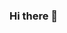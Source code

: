 ### Hi there 👋

<!--
**keaw9411353/keaw9411353** is a ✨ _special_ ✨ repository because its `README.md` (this file) appears on your GitHub profile.

Here are some ideas to get you started:

🌸🌸🌸🌸🌸🌸🌸🌸🌸🌸🌸🌸🌸🌸🌸🌸🌸🌸🌸🌸🌸🌸🌸🌸🌸🌸
********************  🍕🍕🍕🍕🍕🍕🍕****************************
🌍🌍🌍🌍🌍🌍 *********** ********************** 🌍🌍 🌍 🌍 🌍 

- 🔭 I’m currently working on ... Parent
- 🌱 I’m currently learning ... Information Technology
- 👯 I’m looking to collaborate on ...  Friend
- 🤔 I’m looking for help with ... Computer Programming
- 📫 How to reach me: ... Gmail: weenatcha.h@ku.th
- 🌍 Pronouns: ... Traval 
- ⚡ Fun fact: ... online sales
- 🎭  **Location:** Nakhonphathom , Thailand

********************  🍕🍕🍕🍕🍕🍕🍕****************************
🌍🌍🌍🌍🌍🌍 *********** ********************** 🌍🌍 🌍 🌍 🌍 
🌸🌸🌸🌸🌸🌸🌸🌸🌸🌸🌸🌸🌸🌸🌸🌸🌸🌸🌸🌸🌸🌸🌸🌸🌸🌸
